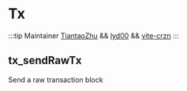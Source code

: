 # Tx

:::tip Maintainer
[TiantaoZhu](https://github.com/TiantaoZhu) && [lyd00](https://github.com/lyd00) && [vite-crzn](https://github.com/vite-crzn)
:::

## tx_sendRawTx
Send a raw transaction block
